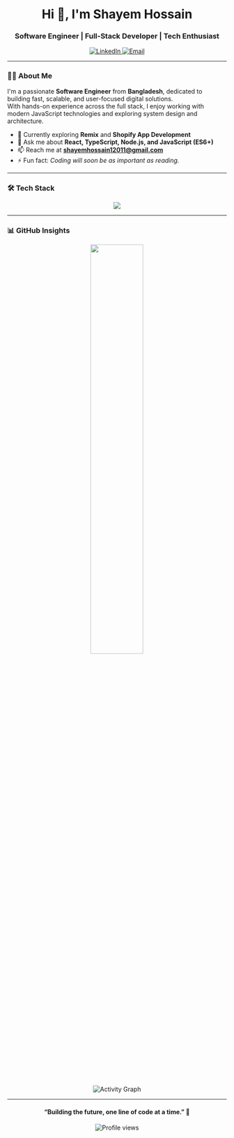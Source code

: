 <!-- Header -->
<h1 align="center">Hi 👋, I'm Shayem Hossain</h1>
<h3 align="center">Software Engineer | Full-Stack Developer | Tech Enthusiast</h3>

<p align="center">
  <a href="https://linkedin.com/in/shayem-hossain" target="_blank">
    <img src="https://img.shields.io/badge/LinkedIn-0077B5?style=for-the-badge&logo=linkedin&logoColor=white" alt="LinkedIn" />
  </a>
  <a href="mailto:shayemhossain12011@gmail.com">
    <img src="https://img.shields.io/badge/Email-D14836?style=for-the-badge&logo=gmail&logoColor=white" alt="Email" />
  </a>
</p>

---

<!-- About -->
### 👨‍💻 About Me
I'm a passionate **Software Engineer** from **Bangladesh**, dedicated to building fast, scalable, and user-focused digital solutions.  
With hands-on experience across the full stack, I enjoy working with modern JavaScript technologies and exploring system design and architecture.  

- 💼 Currently exploring **Remix** and **Shopify App Development**  
- 💬 Ask me about **React, TypeScript, Node.js, and JavaScript (ES6+)**  
- 📫 Reach me at **shayemhossain12011@gmail.com**  
- ⚡ Fun fact: *Coding will soon be as important as reading.*

---

<!-- Tech Stack -->
### 🛠️ Tech Stack
<p align="center">
  <img src="https://skillicons.dev/icons?i=react,remix,typescript,javascript,nodejs,express,shopify,mongodb,postgresql,html,css,tailwind,git,github,vscode,docker" />
</p>

---

<!-- GitHub Stats -->
### 📊 GitHub Insights
<p align="center">
  <img width="49%" src="https://github-readme-stats.vercel.app/api/top-langs/?username=sayemhossain&layout=compact&theme=react&hide_border=true&bg_color=20232a&title_color=61dafb&text_color=ffffff" />
</p>

<p align="center">
  <img src="https://github-readme-activity-graph.vercel.app/graph?username=sayemhossain&bg_color=20232a&color=61dafb&line=61dafb&point=ffffff&area=true&hide_border=true" alt="Activity Graph" />
</p>

---

<!-- Quote -->
<h4 align="center">“Building the future, one line of code at a time.” 🚀</h4>

<p align="center">
  <img src="https://komarev.com/ghpvc/?username=sayemhossain&label=Profile%20Views&color=0e75b6&style=flat" alt="Profile views" />
</p>
